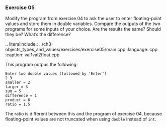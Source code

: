### Exercise 05

Modify the program from exercise 04 to ask the user to enter floating-point values and store them in double variables. 
Compare the outputs of the two programs for some inputs of your choice. 
Are the results the same? Should they be? What’s the difference?

.. literalinclude:: ../ch3-objects_types_and_values/exercises/exercise05/main.cpp
   :language: cpp
   :caption: val1val2float.cpp

This program outpus the following:

```
Enter two double values (followed by 'Enter')
2 3
smaller = 2
larger = 3
sum = 5
difference = 1
product = 6
ratio = 1.5
```


The ratio is different between this and the program of exercise 04, because floating-point values are not truncated when using `double` instead of `int`. 
